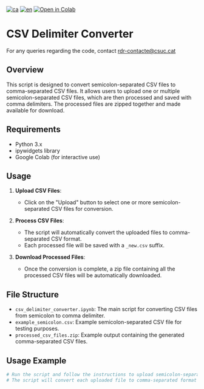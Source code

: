 [![ca](https://img.shields.io/badge/lang-ca-blue.svg)](https://github.com/CSUC/RDR-scripts/blob/main/change_CSV_delimiter/README.md)
[![en](https://img.shields.io/badge/lang-en-green.svg)](https://github.com/CSUC/RDR-scripts/blob/main/change_CSV_delimiter/README_ENG.md)
[![Open in Colab](https://colab.research.google.com/assets/colab-badge.svg)](https://colab.research.google.com/github/CSUC/RDR-scripts/blob/main/change_CSV_delimiter/csv_delimiter_converter.ipynb)
# CSV Delimiter Converter

For any queries regarding the code, contact [rdr-contacte@csuc.cat](mailto:rdr-contacte@csuc.cat)

## Overview
This script is designed to convert semicolon-separated CSV files to comma-separated CSV files. It allows users to upload one or multiple semicolon-separated CSV files, which are then processed and saved with comma delimiters. The processed files are zipped together and made available for download.

## Requirements
- Python 3.x
- ipywidgets library
- Google Colab (for interactive use)

## Usage
1. **Upload CSV Files**:
    - Click on the "Upload" button to select one or more semicolon-separated CSV files for conversion.

2. **Process CSV Files**:
    - The script will automatically convert the uploaded files to comma-separated CSV format.
    - Each processed file will be saved with a `_new.csv` suffix.

3. **Download Processed Files**:
    - Once the conversion is complete, a zip file containing all the processed CSV files will be automatically downloaded.

## File Structure
- `csv_delimiter_converter.ipynb`: The main script for converting CSV files from semicolon to comma delimiter.
- `example_semicolon.csv`: Example semicolon-separated CSV file for testing purposes.
- `processed_csv_files.zip`: Example output containing the generated comma-separated CSV files.

## Usage Example
```python
# Run the script and follow the instructions to upload semicolon-separated CSV files.
# The script will convert each uploaded file to comma-separated format and download the generated files as a zip archive.
